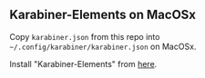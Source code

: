 ## Karabiner-Elements on MacOSx

Copy `karabiner.json` from this repo into
`~/.config/karabiner/karabiner.json` on MacOSx.

Install "Karabiner-Elements" from
[here](https://pqrs.org/osx/karabiner/).

